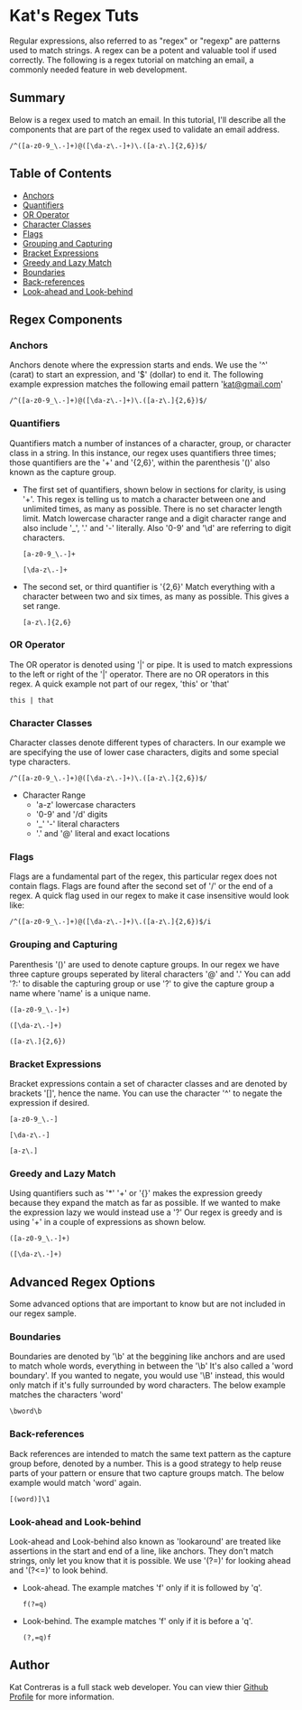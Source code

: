 # Kat's Regex Tuts

Regular expressions, also referred to as "regex" or "regexp" are patterns used to match strings. A regex can be a potent and valuable tool if used correctly. The following is a regex tutorial on matching an email,  a commonly needed feature in web development. 

## Summary

Below is a regex used to match an email. In this tutorial, I'll describe all the components that are part of the regex used to validate an email address. 

```
/^([a-z0-9_\.-]+)@([\da-z\.-]+)\.([a-z\.]{2,6})$/
```

## Table of Contents

- [Anchors](#anchors)
- [Quantifiers](#quantifiers)
- [OR Operator](#or-operator)
- [Character Classes](#character-classes)
- [Flags](#flags)
- [Grouping and Capturing](#grouping-and-capturing)
- [Bracket Expressions](#bracket-expressions)
- [Greedy and Lazy Match](#greedy-and-lazy-match)
- [Boundaries](#boundaries)
- [Back-references](#back-references)
- [Look-ahead and Look-behind](#look-ahead-and-look-behind)

## Regex Components


### Anchors

Anchors denote where the expression starts and ends. We use the '^' (carat) to start an expression, and '$' (dollar) to end it. The following example expression matches the following email pattern 'kat@gmail.com' 

```
/^([a-z0-9_\.-]+)@([\da-z\.-]+)\.([a-z\.]{2,6})$/
```

### Quantifiers

Quantifiers match a number of instances of a character, group, or character class in a string.  In this instance, our regex uses quantifiers three times; those quantifiers are the '+' and '{2,6}', within the parenthesis '()' also known as the capture group.  

- The first set of quantifiers, shown below in sections for clarity, is using '+'.  This regex is telling us to match a character between one and unlimited times, as many as possible.  There is no set character length limit. 
Match lowercase character range and a digit character range and also include '_', '.' and '-' literally.  Also '0-9' and '\d' are referring to digit characters. 

    ```
    [a-z0-9_\.-]+ 
    
    [\da-z\.-]+
    ```

- The second set, or third quantifier is '{2,6}' Match everything with a character between two and six times, as many as possible. This gives a set range. 

    ```
    [a-z\.]{2,6}
    ```

### OR Operator
The OR operator is denoted using '|' or pipe.  It is used to match expressions to the left or right of the '|' operator.  There are no OR operators in this regex. A quick example not part of our regex, 'this' or 'that'

```
this | that
```


### Character Classes
Character classes denote different types of characters. In our example we are specifying the use of lower case characters, digits and some special type characters. 

```
/^([a-z0-9_\.-]+)@([\da-z\.-]+)\.([a-z\.]{2,6})$/
```
- Character Range
    - 'a-z' lowercase characters
    - '0-9' and '/d' digits
    - '_' '-' literal characters
    - '.' and '@' literal and exact locations 


### Flags
Flags are a fundamental part of the regex, this particular regex does not contain flags.  Flags are found after the second set of '/' or the end of a regex. A quick flag used in our regex to make it case insensitive would look like:

```
/^([a-z0-9_\.-]+)@([\da-z\.-]+)\.([a-z\.]{2,6})$/i
```


### Grouping and Capturing
Parenthesis '()' are used to denote capture groups. In our regex we have three capture groups seperated by literal characters '@' and '.'  You can add '?:' to disable the capturing group or use '?<name>' to give the capture group a name where 'name' is a unique name.

```
([a-z0-9_\.-]+)

([\da-z\.-]+)

([a-z\.]{2,6})

```


### Bracket Expressions
Bracket expressions contain a set of character classes and are denoted by brackets '[]', hence the name. You can use the character '^' to negate the expression if desired.

```
[a-z0-9_\.-]

[\da-z\.-]

[a-z\.]

```

### Greedy and Lazy Match
Using quantifiers such as '*' '+' or '{}' makes the expression greedy because they expand the match as far as possible. If we wanted to make the expression lazy we would instead use a '?' Our regex is greedy and is using '+' in a couple of expressions as shown below. 

```
([a-z0-9_\.-]+)

([\da-z\.-]+)
```

## Advanced Regex Options
Some advanced options that are important to know but are not included in our regex sample. 

### Boundaries
Boundaries are denoted by '\b' at the beggining like anchors and are used to match whole words, everything in between the '\b'  It's also called a 'word boundary'. If you wanted to negate, you would use '\B' instead, this would only match if it's fully surrounded by word characters. The below example matches the characters 'word' 

```
\bword\b
```


### Back-references
Back references are intended to match the same text pattern as the capture group before, denoted by a number.  This is a good strategy to help reuse parts of your pattern or ensure that two capture groups match. The below example would match 'word' again. 

```
[(word)]\1
```

### Look-ahead and Look-behind
Look-ahead and Look-behind also known as 'lookaround' are treated like assertions in the start and end of a line, like anchors.  They don't match strings, only let you know that it is possible.  We use '(?=)' for looking ahead and '(?<=)' to look behind.  

- Look-ahead. The example matches 'f' only if it is followed by 'q'.
    ```
    f(?=q)
    ```

- Look-behind.  The example matches 'f' only if it is before a 'q'.
   ```
   (?,=q)f
   ```


## Author


Kat Contreras is a full stack web developer.  You can view thier [Github Profile](https://github.com/katcontrerasdev) for more information. 
